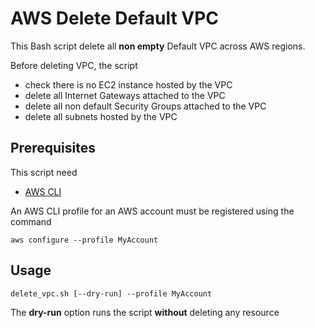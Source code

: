# AWS Delete Default VPC
This Bash script delete all **non empty** Default VPC across AWS regions.

Before deleting VPC, the script
- check there is no EC2 instance hosted by the VPC
- delete all Internet Gateways attached to the VPC
- delete all non default Security Groups attached to the VPC
- delete all subnets hosted by the VPC

## Prerequisites
This script need
- [AWS CLI](https://docs.aws.amazon.com/fr_fr/cli/latest/userguide/cli-chap-welcome.html)

An AWS CLI profile for an AWS account must be registered using the command

    aws configure --profile MyAccount

## Usage
    delete_vpc.sh [--dry-run] --profile MyAccount

The **dry-run** option runs the script **without** deleting any resource
